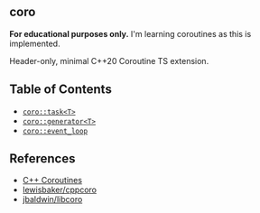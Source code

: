 coro
---
**For educational purposes only.** I'm learning coroutines as this is implemented.

Header-only, minimal C++20 Coroutine TS extension.

## Table of Contents
- [`coro::task<T>`](https://github.com/mos9527/coro/blob/main/examples/task.cpp)
- [`coro::generator<T>`](https://github.com/mos9527/coro/blob/main/examples/generator.cpp)
- [`coro::event_loop`](https://github.com/mos9527/coro/blob/main/examples/event_loop.cpp)

## References
- [C++ Coroutines](https://en.cppreference.com/w/cpp/language/coroutines)
- [lewisbaker/cppcoro](https://github.com/lewisbaker/cppcoro)
- [jbaldwin/libcoro](https://github.com/jbaldwin/libcoro)